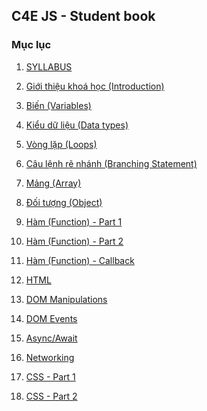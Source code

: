 ## C4E JS - Student book
### Mục lục

1. [SYLLABUS](MINDX-C4EJS-SYLLABUS.md)



1. [Giới thiệu khoá học (Introduction)](course_intro/course_introduction.md)
2. [Biến (Variables)](./variables/variables.md)
3. [Kiểu dữ liệu (Data types)](./data_types/data_types.md)
4. [Vòng lặp (Loops)](./loops/loops.md)
5. [Câu lệnh rẽ nhánh (Branching Statement)](./branching/branching.md)
6. [Mảng (Array)](./array/array.md)
7. [Đối tượng (Object)](./object/object.md)
8. [Hàm (Function) - Part 1](./function/function-part1.md)
9. [Hàm (Function) - Part 2](./function/function-part2.md)
10. [Hàm (Function) - Callback](./function/function-callback.md)
11. [HTML](./html/html.md)
12. [DOM Manipulations](./dom/dom-manipulations.md)
13. [DOM Events](./dom/dom-events.md)
14. [Async/Await](./function/function-async-await.md)
15. [Networking](./networking/networking.md)
16. [CSS - Part 1](./css/css-part1.md)
17. [CSS - Part 2](./css/css-part2.md)
<!-- 10. [Hàm Promise(Promise Function)](/function/function-promise.md) -->
<!-- 10. [Hàm Calbacks(Callbacks Function)](/function/function-callback.md) -->
